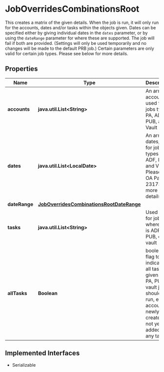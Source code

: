 

# JobOverridesCombinationsRoot

This creates a matrix of the given details. When the job is run, it will only run for the accounts, dates and/or tasks within the objects given. Dates can be specified either by giving individual dates in the `dates` parameter, or by using the `dateRange` parameter for where these are supported. The job will fail if both are provided. (Settings will only be used temporarily and no changes will be made to the default PRB job.) Certain parameters are only valid for certain job types. Please see below for more details.

## Properties

Name | Type | Description | Notes
------------ | ------------- | ------------- | -------------
**accounts** | **java.util.List&lt;String&gt;** | An array of accounts, used for jobs types PA, ADF, PUB, and Vault |  [optional]
**dates** | **java.util.List&lt;LocalDate&gt;** | An array of dates, used for jobs types PA, ADF, PUB, and Vault. Please see OA Page 23173 for more details |  [optional]
**dateRange** | [**JobOverridesCombinationsRootDateRange**](JobOverridesCombinationsRootDateRange.md) |  |  [optional]
**tasks** | **java.util.List&lt;String&gt;** | Used only for jobs where type is ADF, PA, PUB, or vault |  [optional]
**allTasks** | **Boolean** | boolean flag to indicate if all tasks for given ADF, PA, PUB, or vault job should be run, e.g. if account is newly created and not yet added to any tasks |  [optional]


## Implemented Interfaces

* Serializable


